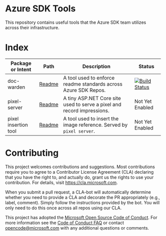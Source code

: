 # Azure SDK Tools

This repository contains useful tools that the Azure SDK team utilizes across their infrastructure.

# Index

| Package or Intent    | Path                                    | Description                                                     | Status   |
|----------------------|-----------------------------------------|-----------------------------------------------------------------|----------|
| doc-warden           | [Readme](packages/python-packages/doc-warden/README.md) | A tool used to enforce readme standards across Azure SDK Repos. |[![Build Status](https://dev.azure.com/azure-sdk/public/_apis/build/status/108?branchName=master)](https://dev.azure.com/azure-sdk/public/_build/latest?definitionId=108&branchName=master) |
| pixel-server         | [Readme](packages/web/pixel-server/README.md) | A tiny ASP.NET Core site used to serve a pixel and record impressions. | Not Yet Enabled |
| pixel insertion tool | [Readme](scripts/python/readme_tracking/README.md) | A tool used to insert the image reference. Served by `pixel server`.  | Not Yet Enabled |

# Contributing

This project welcomes contributions and suggestions.  Most contributions require you to agree to a
Contributor License Agreement (CLA) declaring that you have the right to, and actually do, grant us
the rights to use your contribution. For details, visit https://cla.microsoft.com.

When you submit a pull request, a CLA-bot will automatically determine whether you need to provide
a CLA and decorate the PR appropriately (e.g., label, comment). Simply follow the instructions
provided by the bot. You will only need to do this once across all repos using our CLA.

This project has adopted the [Microsoft Open Source Code of Conduct](https://opensource.microsoft.com/codeofconduct/).
For more information see the [Code of Conduct FAQ](https://opensource.microsoft.com/codeofconduct/faq/) or
contact [opencode@microsoft.com](mailto:opencode@microsoft.com) with any additional questions or comments.
